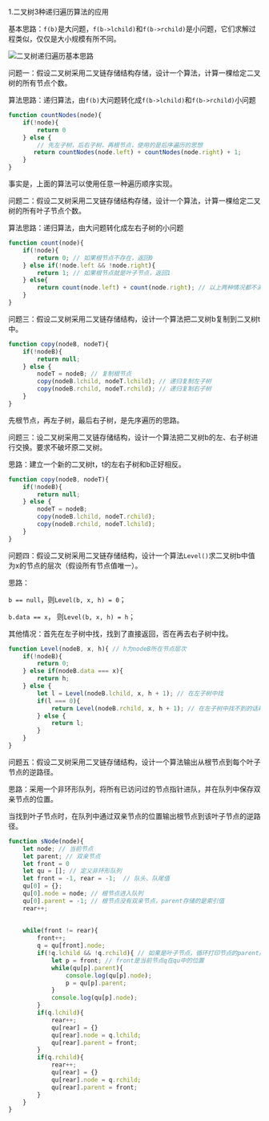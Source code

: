 1.二叉树3种递归遍历算法的应用

基本思路：`f(b)`是大问题，`f(b->lchild)`和`f(b->rchild)`是小问题，它们求解过程类似，仅仅是大小规模有所不同。

![二叉树递归遍历基本思路](../img/201902251933.png)

问题一：假设二叉树采用二叉链存储结构存储，设计一个算法，计算一棵给定二叉树的所有节点个数。

算法思路：递归算法，由`f(b)`大问题转化成`f(b->lchild)`和`f(b->rchild)`小问题

```javascript
function countNodes(node){
    if(!node){
        return 0
    } else {
    	// 先左子树，后右子树，再根节点，使用的是后序遍历的思想
       return countNodes(node.left) + countNodes(node.right) + 1;
    }
}
```

事实是，上面的算法可以使用任意一种遍历顺序实现。

问题二：假设二叉树采用二叉链存储结构存储，设计一个算法，计算一棵给定二叉树的所有叶子节点个数。

算法思路：递归算法，由大问题转化成左右子树的小问题

```javascript
function count(node){
    if(!node){
        return 0; // 如果根节点不存在，返回0
    } else if(!node.left && !node.right){
        return 1; // 如果根节点就是叶子节点，返回1
    } else{
        return count(node.left) + count(node.right); // 以上两种情况都不满足，则递归左右子树
    }
}
```

问题三：假设二叉树采用二叉链存储结构，设计一个算法把二叉树b复制到二叉树t中。

```javascript
function copy(nodeB, nodeT){
    if(!nodeB){
        return null;
    } else {
        nodeT = nodeB; // 复制根节点
        copy(nodeB.lchild, nodeT.lchild); // 递归复制左子树
        copy(nodeB.rchild, nodeT.rchild); // 递归复制右子树
    }
}
```

先根节点，再左子树，最后右子树，是先序遍历的思路。

问题三：设二叉树采用二叉链存储结构，设计一个算法把二叉树b的左、右子树进行交换。要求不破坏原二叉树。

思路：建立一个新的二叉树t，t的左右子树和b正好相反。

```javascript
function copy(nodeB, nodeT){
    if(!nodeB){
        return null;
    } else {
        nodeT = nodeB;
        copy(nodeB.lchild, nodeT.rchild);
        copy(nodeB.rchild, nodeT.lchild);
    }
}
```

问题四：假设二叉树采用二叉链存储结构，设计一个算法`Level()`求二叉树b中值为x的节点的层次（假设所有节点值唯一）。

思路：

`b == null`，则`Level(b, x, h) = 0`；

`b.data == x`， 则`Level(b, x, h) = h`；

其他情况：首先在左子树中找，找到了直接返回，否在再去右子树中找。

```javascript
function Level(nodeB, x, h){ // h为nodeB所在节点层次
    if(!nodeB){
        return 0;
    } else if(nodeB.data === x){
        return h;
    } else {
        let l = Level(nodeB.lchild, x, h + 1); // 在左子树中找
        if(l === 0){
            return Level(nodeB.rchild, x, h + 1); // 在左子树中找不到的话再在右子树中找
        } else {
            return l;
        }
    }
}
```

问题五：假设二叉树采用二叉链存储结构，设计一个算法输出从根节点到每个叶子节点的逆路径。

思路：采用一个非环形队列，将所有已访问过的节点指针进队，并在队列中保存双亲节点的位置。

当找到叶子节点时，在队列中通过双亲节点的位置输出根节点到该叶子节点的逆路径。

```javascript
function sNode(node){
    let node; // 当前节点
    let parent; // 双亲节点
    let front = 0
    let qu = []; // 定义非环形队列
    let front = -1, rear = -1;  // 队头、队尾值
    qu[0] = {};
    qu[0].node = node; // 根节点进入队列
    qu[0].parent = -1; // 根节点没有双亲节点，parent存储的是索引值
    rear++;
    
    
    while(front != rear){
        front++;
        q = qu[front].node;
        if(!q.lchild && !q.rchild){ // 如果是叶子节点，循环打印节点的parent属性
            let p = front; // front是当前节点q在qu中的位置
            while(qu[p].parent){
                console.log(qu[p].node);
                p = qu[p].parent;
            }
            console.log(qu[p].node);
        }
        if(q.lchild){
            rear++;
            qu[rear] = {}
            qu[rear].node = q.lchild;
            qu[rear].parent = front;
        }
        if(q.rchild){
            rear++;
            qu[rear] = {}
            qu[rear].node = q.rchild;
            qu[rear].parent = front;
        }
    }
}
```


